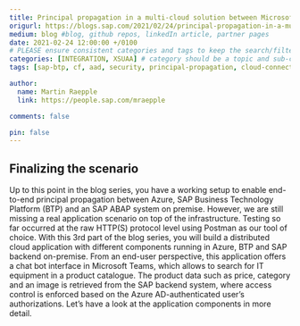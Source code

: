 ```yaml
---
title: Principal propagation in a multi-cloud solution between Microsoft Azure and SAP Business Technology Platform (BTP), Part III Teams SSO, Process Integration & Core Data Services
origurl: https://blogs.sap.com/2021/02/24/principal-propagation-in-a-multi-cloud-solution-between-microsoft-azure-and-sap-cloud-platform-scp-part-iii-teams-sso-process-integration-core-data-services/
medium: blog #blog, github repos, linkedIn article, partner pages
date: 2021-02-24 12:00:00 +/0100
# PLEASE ensure consistent categories and tags to keep the search/filtering meaningful!
categories: [INTEGRATION, XSUAA] # category should be a topic and sub-category primary product
tags: [sap-btp, cf, aad, security, principal-propagation, cloud-connector, sap-gateway, app-service, chatbot, teams, cpi, oauth]     # TAG names should always be lowercase

author:
  name: Martin Raepple
  link: https://people.sap.com/mraepple

comments: false

pin: false
---
```


## Finalizing the scenario

Up to this point in the blog series, you have a working setup to enable end-to-end principal propagation between Azure, SAP Business Technology Platform (BTP) and an SAP ABAP system on premise. However, we are still missing a real application scenario on top of the infrastructure. Testing so far occurred at the raw HTTP(S) protocol level using Postman as our tool of choice. With this 3rd part of the blog series, you will build a distributed cloud application with different components running in Azure, BTP and SAP backend on-premise. From an end-user perspective, this application offers a chat bot interface in Microsoft Teams, which allows to search for IT equipment in a product catalogue. The product data such as price, category and an image is retrieved from the SAP backend system, where access control is enforced based on the Azure AD-authenticated user’s authorizations. Let’s have a look at the application components in more detail.
